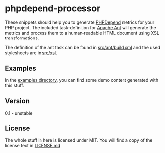 # phpdepend-processor

These snippets should help you to generate [PHPDepend](http://pdepend.org/) metrics for your PHP project.
The included task-definition for [Apache Ant](http://ant.apache.org/) will generate the metrics and process them to a human-readable HTML document using XSL transformations.

The definition of the ant task can be found in [src/ant/build.xml](src/ant/build.xml) and the used stylesheets are in [src/xsl](src/xsl).

## Examples
In the [examples directory](examples/), you can find some demo content generated with this stuff.

## Version
0.1 - unstable

## License
The whole stuff in here is licensed under MIT. You will find a copy of the license text in [LICENSE.md](LICENSE.md)